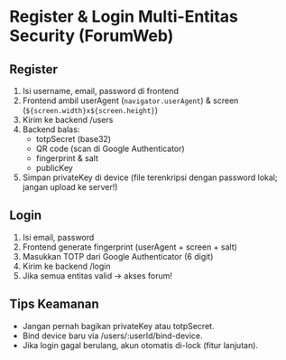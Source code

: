 # Register & Login Multi-Entitas Security (ForumWeb)

## Register
1. Isi username, email, password di frontend
2. Frontend ambil userAgent (`navigator.userAgent`) & screen (`${screen.width}x${screen.height}`)
3. Kirim ke backend /users
4. Backend balas:
   - totpSecret (base32)
   - QR code (scan di Google Authenticator)
   - fingerprint & salt
   - publicKey
5. Simpan privateKey di device (file terenkripsi dengan password lokal; jangan upload ke server!)

## Login
1. Isi email, password
2. Frontend generate fingerprint (userAgent + screen + salt)
3. Masukkan TOTP dari Google Authenticator (6 digit)
4. Kirim ke backend /login
5. Jika semua entitas valid → akses forum!

## Tips Keamanan
- Jangan pernah bagikan privateKey atau totpSecret.
- Bind device baru via /users/:userId/bind-device.
- Jika login gagal berulang, akun otomatis di-lock (fitur lanjutan).
